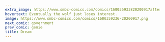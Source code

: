 ```yaml
---
extra_image: https://www.smbc-comics.com/comics/160035933820200917after.png
hovertext: Eventually the wolf just loses interest.
image: https://www.smbc-comics.com/comics/1600359236-20200917.png
next_comic: government
prev_comic: genie
title: Dream
---
```


